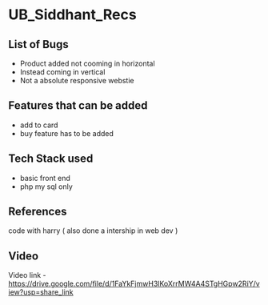 # UB_Siddhant_Recs
## List of Bugs
* Product added not cooming in horizontal 
* Instead coming in vertical
* Not a absolute responsive webstie
## Features that can be added
* add to card
* buy feature has to be added 
## Tech Stack used
* basic front end
* php my sql only
## References
code with harry ( also done a intership in web dev )
## Video 
Video link - https://drive.google.com/file/d/1FaYkFjmwH3lKoXrrMW4A4STgHGpw2RiY/view?usp=share_link
